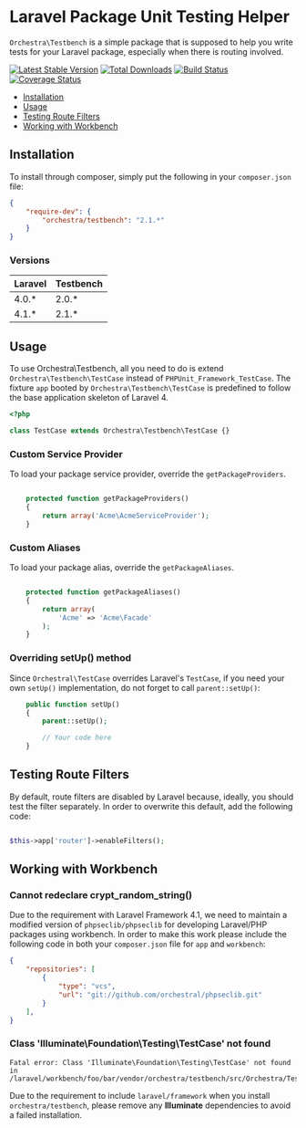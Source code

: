 Laravel Package Unit Testing Helper
==============

`Orchestra\Testbench` is a simple package that is supposed to help you write tests for your Laravel package, especially when there is routing involved.

[![Latest Stable Version](https://poser.pugx.org/orchestra/testbench/v/stable.png)](https://packagist.org/packages/orchestra/testbench) 
[![Total Downloads](https://poser.pugx.org/orchestra/testbench/downloads.png)](https://packagist.org/packages/orchestra/testbench) 
[![Build Status](https://travis-ci.org/orchestral/testbench.png?branch=2.1)](https://travis-ci.org/orchestral/testbench) 
[![Coverage Status](https://coveralls.io/repos/orchestral/testbench/badge.png?branch=2.1)](https://coveralls.io/r/orchestral/testbench?branch=2.1)

* [Installation](#installation)
* [Usage](#usage)
* [Testing Route Filters](#testing-route-filters)
* [Working with Workbench](#working-with-workbench)

## Installation

To install through composer, simply put the following in your `composer.json` file:

```json
{
	"require-dev": {
		"orchestra/testbench": "2.1.*"
	}
}
```

### Versions

 Laravel  | Testbench
:---------|:----------
 4.0.*    | 2.0.*
 4.1.*    | 2.1.*

## Usage

To use Orchestra\Testbench, all you need to do is extend `Orchestra\Testbench\TestCase` instead of `PHPUnit_Framework_TestCase`. The fixture `app` booted by `Orchestra\Testbench\TestCase` is predefined to follow the base application skeleton of Laravel 4.

```php
<?php

class TestCase extends Orchestra\Testbench\TestCase {}

```

### Custom Service Provider

To load your package service provider, override the `getPackageProviders`.

```php

	protected function getPackageProviders()
	{
		return array('Acme\AcmeServiceProvider');
	}
```

### Custom Aliases

To load your package alias, override the `getPackageAliases`.

```php

	protected function getPackageAliases()
	{
		return array(
			'Acme' => 'Acme\Facade'
		);
	}
```

### Overriding setUp() method

Since `Orchestral\TestCase` overrides Laravel's `TestCase`, if you need your own `setUp()` implementation, do not forget to call `parent::setUp()`:

```php
    public function setUp()
    {
    	parent::setUp();

    	// Your code here
    }
```

## Testing Route Filters

By default, route filters are disabled by Laravel because, ideally, you should test the filter separately. In order to overwrite this default, add the following code:

```php

$this->app['router']->enableFilters();
```

## Working with Workbench

### Cannot redeclare crypt_random_string()

Due to the requirement with Laravel Framework 4.1, we need to maintain a modified version of `phpseclib/phpseclib` for developing Laravel/PHP packages using workbench. In order to make this work please include the following code in both your `composer.json` file for `app` and `workbench`:

```json
{
	"repositories": [
        {
            "type": "vcs",
            "url": "git://github.com/orchestral/phpseclib.git"
        }
    ],
}
```

### Class 'Illuminate\Foundation\Testing\TestCase' not found

	Fatal error: Class 'Illuminate\Foundation\Testing\TestCase' not found in /laravel/workbench/foo/bar/vendor/orchestra/testbench/src/Orchestra/Testbench/TestCase.php

Due to the requirement to include `laravel/framework` when you install `orchestra/testbench`, please remove any **Illuminate** dependencies to avoid a failed installation.
